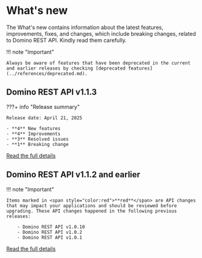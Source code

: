 # What's new

The What's new contains information about the latest features, improvements, fixes, and changes, which include breaking changes, related to Domino REST API. Kindly read them carefully.

!!! note "Important"

    Always be aware of features that have been deprecated in the current and earlier releases by checking [deprecated features](../references/deprecated.md).
    

## Domino REST API v1.1.3

???+ info "Release summary"

    Release date: April 21, 2025
    
    - **4** New features
    - **4** Improvements
    - **3** Resolved issues
    - **1** Breaking change

[Read the full details](v1.1.3.md)

## Domino REST API v1.1.2 and earlier

!!! note "Important"

    Items marked in <span style="color:red">**red**</span> are API changes that may impact your applications and should be reviewed before upgrading. These API changes happened in the following previous releases:

        - Domino REST API v1.0.10
        - Domino REST API v1.0.2
        - Domino REST API v1.0.1

[Read the full details](whatisnew.md)

<!--
- Released: [insert release date]
- [insert number] New features
- [insert number] Improvements
- [insert number] Resolved issues
- [insert number] Changes
- [insert number] Breaking changes
-->